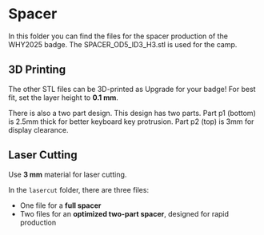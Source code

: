 # **Spacer**

In this folder you can find the files for the spacer production of the WHY2025 badge.
The SPACER_OD5_ID3_H3.stl is used for the camp.

## 3D Printing

The other STL files can be 3D-printed as Upgrade for your badge!
For best fit, set the layer height to **0.1 mm**.

There is also a two part design. This design has two parts. Part p1 (bottom) is 2.5mm thick for better keyboard key protrusion. Part p2 (top) is 3mm for display clearance. 

## Laser Cutting

Use **3 mm** material for laser cutting.

In the `lasercut` folder, there are three files:
- One file for a **full spacer**
- Two files for an **optimized two-part spacer**, designed for rapid production
